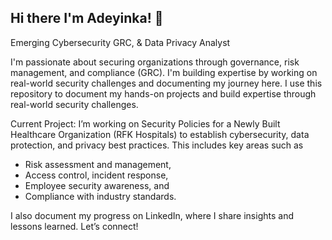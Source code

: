 ## Hi there I'm Adeyinka! 👋

Emerging Cybersecurity GRC, & Data Privacy Analyst

I'm passionate about securing organizations through governance, risk management, and compliance (GRC). I'm building expertise by working on real-world security challenges and documenting my journey here. I use this repository to document my hands-on projects and build expertise through real-world security challenges. 

Current Project:
I’m working on Security Policies for a Newly Built Healthcare Organization (RFK Hospitals) to establish cybersecurity, data protection, and privacy best practices. This includes key areas such as 
- Risk assessment and management,
- Access control, incident response,
- Employee security awareness, and
- Compliance with industry standards.
  

I also document my progress on LinkedIn, where I share insights and lessons learned. Let’s connect!



